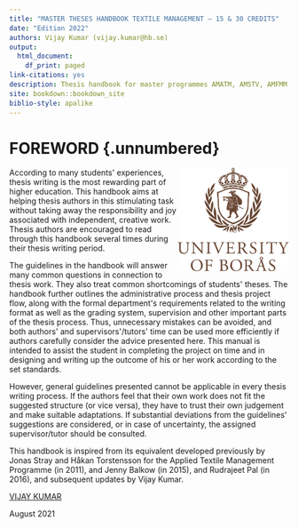 ```yaml
---
title: "MASTER THESES HANDBOOK TEXTILE MANAGEMENT – 15 & 30 CREDITS"
date: "Edition 2022"
authors: Vijay Kumar (vijay.kumar@hb.se)
output:
  html_document:
    df_print: paged
link-citations: yes
description: Thesis handbook for master programmes AMATM, AMSTV, AMFMM
site: bookdown::bookdown_site
biblio-style: apalike
---
```




# FOREWORD {.unnumbered}

<img src="images/hb_en_logo1_cmyk.jpg" style="width: 200px; float: right;"/>

According to many students' experiences, thesis writing is the most rewarding part of higher education. This handbook aims at helping thesis authors in this stimulating task without taking away the responsibility and joy associated with independent, creative work. Thesis authors are encouraged to read through this handbook several times during their thesis writing period.

The guidelines in the handbook will answer many common questions in connection to thesis work. They also treat common shortcomings of students' theses. The handbook further outlines the administrative process and thesis project flow, along with the formal department's requirements related to the writing format as well as the grading system, supervision and other important parts of the thesis process. Thus, unnecessary mistakes can be avoided, and both authors' and supervisors'/tutors' time can be used more efficiently if authors carefully consider the advice presented here. This manual is intended to assist the student in completing the project on time and in designing and writing up the outcome of his or her work according to the set standards.

However, general guidelines presented cannot be applicable in every thesis writing process. If the authors feel that their own work does not fit the suggested structure (or vice versa), they have to trust their own judgement and make suitable adaptations. If substantial deviations from the guidelines' suggestions are considered, or in case of uncertainty, the assigned supervisor/tutor should be consulted.

This handbook is inspired from its equivalent developed previously by Jonas Stray and Håkan Torstensson for the Applied Textile Management Programme (in 2011), and Jenny Balkow (in 2015), and Rudrajeet Pal (in 2016), and subsequent updates by Vijay Kumar.

[VIJAY KUMAR](mailto:vijay.kumar@hb.se)

August 2021
